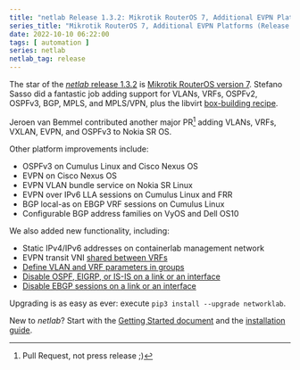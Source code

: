 ```yaml
---
title: "netlab Release 1.3.2: Mikrotik RouterOS 7, Additional EVPN Platforms"
series_title: "Mikrotik RouterOS 7, Additional EVPN Platforms (Release 1.3.2)"
date: 2022-10-10 06:22:00
tags: [ automation ]
series: netlab
netlab_tag: release
---
```

The star of the [*netlab* release 1.3.2](https://netsim-tools.readthedocs.io/en/latest/release/1.3.html) is [Mikrotik RouterOS version 7](https://netsim-tools.readthedocs.io/en/latest/platforms.html). Stefano Sasso did a fantastic job adding support for VLANs, VRFs, OSPFv2, OSPFv3, BGP, MPLS, and MPLS/VPN, plus the libvirt [box-building recipe](https://netsim-tools.readthedocs.io/en/latest/labs/routeros7.html).

Jeroen van Bemmel contributed another major PR[^PR] adding VLANs, VRFs, VXLAN, EVPN, and OSPFv3 to Nokia SR OS.

Other platform improvements include:
<!--more-->
* OSPFv3 on Cumulus Linux and Cisco Nexus OS
* EVPN on Cisco Nexus OS
* EVPN VLAN bundle service on Nokia SR Linux
* EVPN over IPv6 LLA sessions on Cumulus Linux and FRR
* BGP local-as on EBGP VRF sessions on Cumulus Linux
* Configurable BGP address families on VyOS and Dell OS10

[^PR]: Pull Request, not press release ;)

We also added new functionality, including:

* Static IPv4/IPv6 addresses on containerlab management network
* EVPN transit VNI [shared between VRFs](https://netsim-tools.readthedocs.io/en/latest/module/evpn.html#integrated-routing-and-bridging)
* [Define VLAN and VRF parameters in groups](https://netsim-tools.readthedocs.io/en/latest/groups.html#using-group-node-data-with-vrfs-and-vlans)
* [Disable OSPF, EIGRP, or IS-IS on a link or an interface](https://netsim-tools.readthedocs.io/en/latest/module/routing.html#routing-disable)
* [Disable EBGP sessions on a link or an interface](https://netsim-tools.readthedocs.io/en/latest/module/routing.html#routing-disable)

Upgrading is as easy as ever: execute `pip3 install --upgrade networklab`.

New to *netlab*? Start with the [Getting Started document](https://netsim-tools.readthedocs.io/en/latest/tutorials.html) and the [installation guide](https://netsim-tools.readthedocs.io/en/latest/install.html).
